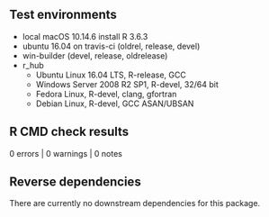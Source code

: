 ## Test environments
* local macOS 10.14.6 install R 3.6.3
* ubuntu 16.04 on travis-ci (oldrel, release, devel)
* win-builder (devel, release, oldrelease)
* r_hub
  * Ubuntu Linux 16.04 LTS, R-release, GCC
  * Windows Server 2008 R2 SP1, R-devel, 32/64 bit
  * Fedora Linux, R-devel, clang, gfortran
  * Debian Linux, R-devel, GCC ASAN/UBSAN

## R CMD check results

0 errors | 0 warnings | 0 notes

## Reverse dependencies

There are currently no downstream dependencies for this package.
